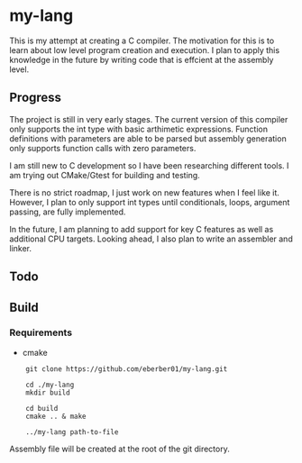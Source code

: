 # my-lang

This is my attempt at creating a C compiler. The motivation for this is to learn about low level program creation and execution. I plan to apply this knowledge in the future by writing code that is effcient at the assembly level.


## Progress

The project is still in very early stages. The current version of this compiler only supports the int type with basic arthimetic expressions. Function definitions with parameters are able 
to be parsed but assembly generation only supports function calls with zero parameters.

I am still new to C development so I have been researching different tools. I am trying out CMake/Gtest for building and testing. 

There is no strict roadmap, I just work on new features when I feel like it. However, I plan to only support int types until conditionals, loops, argument passing, are fully implemented. 

In the future, I am planning to add support for key C features as well as additional CPU targets. Looking ahead, I also plan to write an assembler and linker.

## Todo

## Build

### Requirements
- cmake
```
    git clone https://github.com/eberber01/my-lang.git

    cd ./my-lang
    mkdir build

    cd build
    cmake .. & make

    ../my-lang path-to-file
```

Assembly file will be created at the root of the git directory. 
